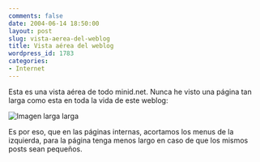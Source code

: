 ```yaml
---
comments: false
date: 2004-06-14 18:50:00
layout: post
slug: vista-aerea-del-weblog
title: Vista aérea del weblog
wordpress_id: 1783
categories:
- Internet
---
```


Esta es una vista aérea de todo minid.net. Nunca he visto una página tan larga como esta en toda la vida de este weblog:







![Imagen larga larga](http://www.minid.net/images/vista-area.png)





Es por eso, que en las páginas internas, acortamos los menus de la izquierda, para la página tenga menos largo en caso de que los mismos posts sean pequeños.
